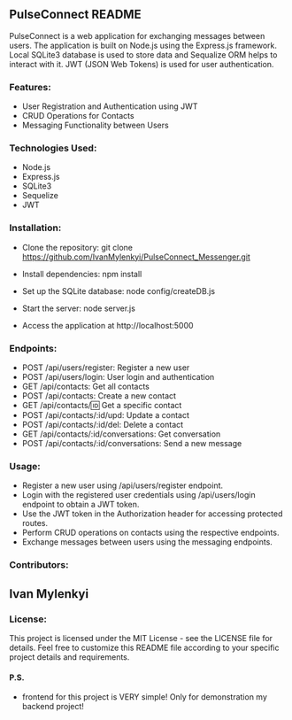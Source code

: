## PulseConnect README
PulseConnect is a web application for exchanging messages between users. The application is built on Node.js using the Express.js framework. Local SQLite3 database is used to store data and Sequalize ORM helps to interact with it. JWT (JSON Web Tokens) is used for user authentication.
### Features:
- User Registration and Authentication using JWT
- CRUD Operations for Contacts
- Messaging Functionality between Users
### Technologies Used:
- Node.js
- Express.js
- SQLite3
- Sequelize
- JWT
### Installation:
- Clone the repository:
git clone https://github.com/IvanMylenkyi/PulseConnect_Messenger.git

- Install dependencies:
npm install

- Set up the SQLite database:
node config/createDB.js

- Start the server:
node server.js

- Access the application at http://localhost:5000
### Endpoints:
- POST /api/users/register: Register a new user
- POST /api/users/login: User login and authentication
- GET /api/contacts: Get all contacts
- POST /api/contacts: Create a new contact
- GET /api/contacts/:id: Get a specific contact
- POST /api/contacts/:id/upd: Update a contact
- POST /api/contacts/:id/del: Delete a contact
- GET /api/contacts/:id/conversations: Get conversation
- POST /api/contacts/:id/conversations: Send a new message
### Usage:
- Register a new user using /api/users/register endpoint.
- Login with the registered user credentials using /api/users/login endpoint to obtain a JWT token.
- Use the JWT token in the Authorization header for accessing protected routes.
- Perform CRUD operations on contacts using the respective endpoints.
- Exchange messages between users using the messaging endpoints.
### Contributors:
## Ivan Mylenkyi
### License:
This project is licensed under the MIT License - see the LICENSE file for details.
Feel free to customize this README file according to your specific project details and requirements.



#### P.S.
 - frontend for this project is VERY simple! Only for demonstration my backend project!
